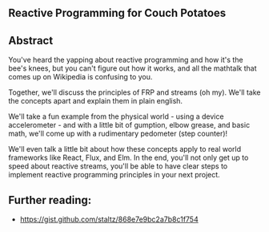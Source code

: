 Reactive Programming for Couch Potatoes
---------------------------------------

## Abstract

You've heard the yapping about reactive programming and how it's the
bee's knees, but you can't figure out how it works, and all the mathtalk
that comes up on Wikipedia is confusing to you.

Together, we'll discuss the principles of FRP and streams (oh my). We'll take the concepts 
apart and explain them in plain english.

We'll take a fun example from the physical world - using a device
accelerometer - and with a little bit of gumption, elbow grease, and
basic math, we'll come up with a rudimentary pedometer (step counter)!

We'll even talk a little bit about how these concepts apply to real
world frameworks like React, Flux, and Elm. In the end, you'll not only
get up to speed about reactive streams, you'll be able to have clear
steps to implement reactive programming principles in your next project.

## Further reading:

* https://gist.github.com/staltz/868e7e9bc2a7b8c1f754
